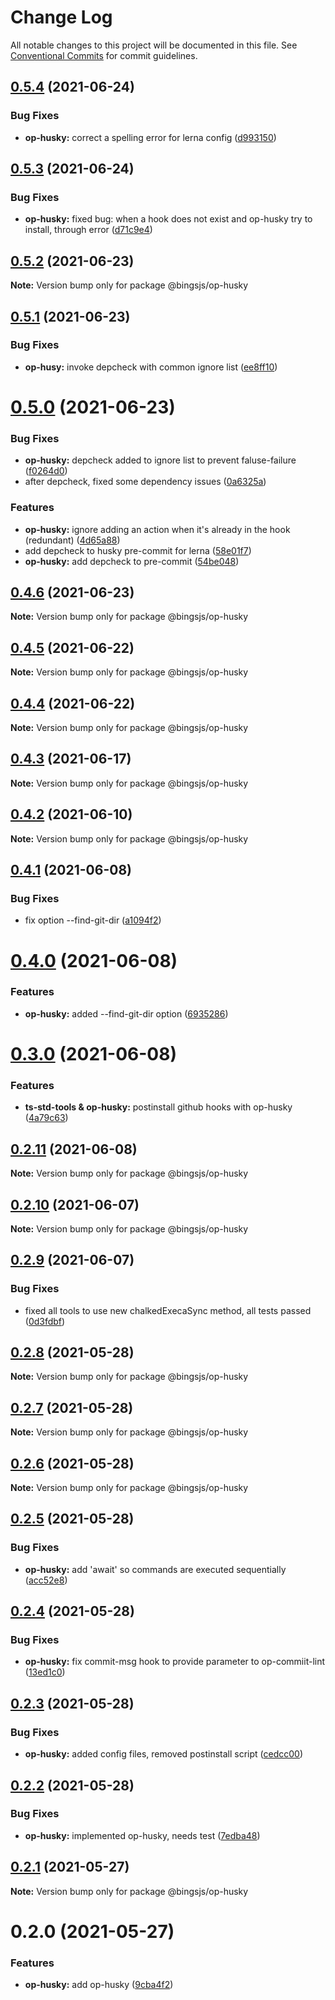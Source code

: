 # Change Log

All notable changes to this project will be documented in this file.
See [Conventional Commits](https://conventionalcommits.org) for commit guidelines.

## [0.5.4](https://github.com/bingtimren/op-tools/compare/@bingsjs/op-husky@0.5.3...@bingsjs/op-husky@0.5.4) (2021-06-24)


### Bug Fixes

* **op-husky:** correct a spelling error for lerna config ([d993150](https://github.com/bingtimren/op-tools/commit/d993150b8e85d5090f711fcd6a0fda44b7d3e4ee))





## [0.5.3](https://github.com/bingtimren/op-tools/compare/@bingsjs/op-husky@0.5.2...@bingsjs/op-husky@0.5.3) (2021-06-24)


### Bug Fixes

* **op-husky:** fixed bug: when a hook does not exist and op-husky try to install, through error ([d71c9e4](https://github.com/bingtimren/op-tools/commit/d71c9e42d456198867a209774d26cdc288babf72))





## [0.5.2](https://github.com/bingtimren/op-tools/compare/@bingsjs/op-husky@0.5.1...@bingsjs/op-husky@0.5.2) (2021-06-23)

**Note:** Version bump only for package @bingsjs/op-husky





## [0.5.1](https://github.com/bingtimren/op-tools/compare/@bingsjs/op-husky@0.5.0...@bingsjs/op-husky@0.5.1) (2021-06-23)


### Bug Fixes

* **op-husy:** invoke depcheck with common ignore list ([ee8ff10](https://github.com/bingtimren/op-tools/commit/ee8ff100db8e8caf849ecd5ed6b914cb9a433396))





# [0.5.0](https://github.com/bingtimren/op-tools/compare/@bingsjs/op-husky@0.4.6...@bingsjs/op-husky@0.5.0) (2021-06-23)


### Bug Fixes

* **op-husky:** depcheck added to ignore list to prevent faluse-failure ([f0264d0](https://github.com/bingtimren/op-tools/commit/f0264d09c0c2d4bc1d2fc12df4e2b0b32c00e702))
* after depcheck, fixed some dependency issues ([0a6325a](https://github.com/bingtimren/op-tools/commit/0a6325aa844ddd02159dbf540313219a84088848))


### Features

* **op-husky:** ignore adding an action when it's already in the hook (redundant) ([4d65a88](https://github.com/bingtimren/op-tools/commit/4d65a8865ab1dfd2de00f1417e0cce68e296ee3b))
* add depcheck to husky pre-commit for lerna ([58e01f7](https://github.com/bingtimren/op-tools/commit/58e01f7c8832a82f8eb7c4d0f031ff8e21a61188))
* **op-husky:** add depcheck to pre-commit ([54be048](https://github.com/bingtimren/op-tools/commit/54be048961f973421fcb2927602ad74aac751ec6))





## [0.4.6](https://github.com/bingtimren/op-tools/compare/@bingsjs/op-husky@0.4.5...@bingsjs/op-husky@0.4.6) (2021-06-23)

**Note:** Version bump only for package @bingsjs/op-husky





## [0.4.5](https://github.com/bingtimren/op-tools/compare/@bingsjs/op-husky@0.4.4...@bingsjs/op-husky@0.4.5) (2021-06-22)

**Note:** Version bump only for package @bingsjs/op-husky





## [0.4.4](https://github.com/bingtimren/op-tools/compare/@bingsjs/op-husky@0.4.3...@bingsjs/op-husky@0.4.4) (2021-06-22)

**Note:** Version bump only for package @bingsjs/op-husky





## [0.4.3](https://github.com/bingtimren/op-tools/compare/@bingsjs/op-husky@0.4.2...@bingsjs/op-husky@0.4.3) (2021-06-17)

**Note:** Version bump only for package @bingsjs/op-husky





## [0.4.2](https://github.com/bingtimren/op-tools/compare/@bingsjs/op-husky@0.4.1...@bingsjs/op-husky@0.4.2) (2021-06-10)

**Note:** Version bump only for package @bingsjs/op-husky





## [0.4.1](https://github.com/bingtimren/op-tools/compare/@bingsjs/op-husky@0.4.0...@bingsjs/op-husky@0.4.1) (2021-06-08)


### Bug Fixes

* fix option --find-git-dir ([a1094f2](https://github.com/bingtimren/op-tools/commit/a1094f2523dd691ad9fa673c1e383de620f2e296))





# [0.4.0](https://github.com/bingtimren/op-tools/compare/@bingsjs/op-husky@0.3.0...@bingsjs/op-husky@0.4.0) (2021-06-08)


### Features

* **op-husky:** added --find-git-dir option ([6935286](https://github.com/bingtimren/op-tools/commit/69352860a8f71fdd53dae6940223c1cba41ae06e))





# [0.3.0](https://github.com/bingtimren/op-tools/compare/@bingsjs/op-husky@0.2.11...@bingsjs/op-husky@0.3.0) (2021-06-08)


### Features

* **ts-std-tools & op-husky:** postinstall github hooks with op-husky ([4a79c63](https://github.com/bingtimren/op-tools/commit/4a79c639554d404473d153a97671e499a6242197))





## [0.2.11](https://github.com/bingtimren/op-tools/compare/@bingsjs/op-husky@0.2.10...@bingsjs/op-husky@0.2.11) (2021-06-08)

**Note:** Version bump only for package @bingsjs/op-husky





## [0.2.10](https://github.com/bingtimren/op-tools/compare/@bingsjs/op-husky@0.2.9...@bingsjs/op-husky@0.2.10) (2021-06-07)

**Note:** Version bump only for package @bingsjs/op-husky





## [0.2.9](https://github.com/bingtimren/op-tools/compare/@bingsjs/op-husky@0.2.8...@bingsjs/op-husky@0.2.9) (2021-06-07)


### Bug Fixes

* fixed all tools to use new chalkedExecaSync method, all tests passed ([0d3fdbf](https://github.com/bingtimren/op-tools/commit/0d3fdbfc7ed2ecdee27e9b4208e0950d5f75aa72))





## [0.2.8](https://github.com/bingtimren/op-tools/compare/@bingsjs/op-husky@0.2.7...@bingsjs/op-husky@0.2.8) (2021-05-28)

**Note:** Version bump only for package @bingsjs/op-husky





## [0.2.7](https://github.com/bingtimren/op-tools/compare/@bingsjs/op-husky@0.2.6...@bingsjs/op-husky@0.2.7) (2021-05-28)

**Note:** Version bump only for package @bingsjs/op-husky





## [0.2.6](https://github.com/bingtimren/op-tools/compare/@bingsjs/op-husky@0.2.5...@bingsjs/op-husky@0.2.6) (2021-05-28)

**Note:** Version bump only for package @bingsjs/op-husky





## [0.2.5](https://github.com/bingtimren/op-tools/compare/@bingsjs/op-husky@0.2.4...@bingsjs/op-husky@0.2.5) (2021-05-28)


### Bug Fixes

* **op-husky:** add 'await' so commands are executed sequentially ([acc52e8](https://github.com/bingtimren/op-tools/commit/acc52e815a41c283d6c8481a1112b38e14e56cc8))





## [0.2.4](https://github.com/bingtimren/op-tools/compare/@bingsjs/op-husky@0.2.3...@bingsjs/op-husky@0.2.4) (2021-05-28)


### Bug Fixes

* **op-husky:** fix commit-msg hook to provide parameter to op-commiit-lint ([13ed1c0](https://github.com/bingtimren/op-tools/commit/13ed1c06f0ac019d57daab561ffdaf094da1e358))





## [0.2.3](https://github.com/bingtimren/op-tools/compare/@bingsjs/op-husky@0.2.2...@bingsjs/op-husky@0.2.3) (2021-05-28)


### Bug Fixes

* **op-husky:** added config files, removed postinstall script ([cedcc00](https://github.com/bingtimren/op-tools/commit/cedcc00ad27d3682a32b71527a5aee76a58bfb7f))





## [0.2.2](https://github.com/bingtimren/op-tools/compare/@bingsjs/op-husky@0.2.1...@bingsjs/op-husky@0.2.2) (2021-05-28)


### Bug Fixes

* **op-husky:** implemented op-husky, needs test ([7edba48](https://github.com/bingtimren/op-tools/commit/7edba48a94117077824a8bc017350c91968eee8a))





## [0.2.1](https://github.com/bingtimren/op-tools/compare/@bingsjs/op-husky@0.2.0...@bingsjs/op-husky@0.2.1) (2021-05-27)

**Note:** Version bump only for package @bingsjs/op-husky





# 0.2.0 (2021-05-27)


### Features

* **op-husky:** add op-husky ([9cba4f2](https://github.com/bingtimren/op-tools/commit/9cba4f2b58a6619e2abe7d28fee09c4de7410ab8))

